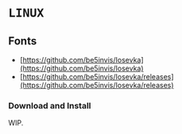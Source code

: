 # `LINUX`

## Fonts

* [https://github.com/be5invis/Iosevka](https://github.com/be5invis/Iosevka)
* [https://github.com/be5invis/Iosevka/releases](https://github.com/be5invis/Iosevka/releases)

### Download and Install

WIP.
